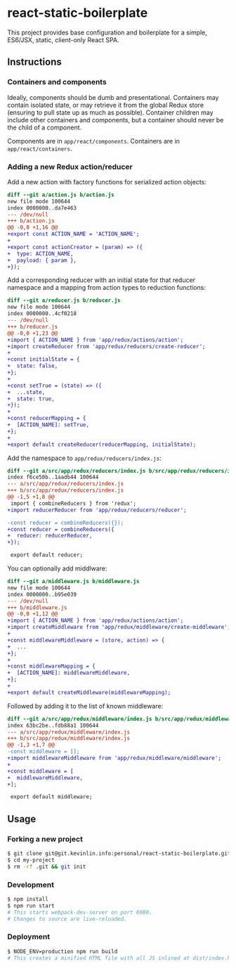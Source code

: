 # react-static-boilerplate

This project provides base configuration and boilerplate for a simple, ES6/JSX, static, client-only React SPA.

## Instructions

### Containers and components

Ideally, components should be dumb and presentational. Containers may contain isolated state, or may retrieve it from the global Redux store (ensuring to pull state up as much as possible). Container children may include other containers and components, but a container should never be the child of a component.

Components are in `app/react/components`. Containers are in `app/react/containers`.

### Adding a new Redux action/reducer

Add a new action with factory functions for serialized action objects:

```diff
diff --git a/action.js b/action.js
new file mode 100644
index 0000000..da7e463
--- /dev/null
+++ b/action.js
@@ -0,0 +1,16 @@
+export const ACTION_NAME = 'ACTION_NAME';
+
+export const actionCreator = (param) => ({
+  type: ACTION_NAME,
+  payload: { param },
+});
```

Add a corresponding reducer with an initial state for that reducer namespace and a mapping from action types to reduction functions:

```diff
diff --git a/reducer.js b/reducer.js
new file mode 100644
index 0000000..4cf0218
--- /dev/null
+++ b/reducer.js
@@ -0,0 +1,23 @@
+import { ACTION_NAME } from 'app/redux/actions/action';
+import createReducer from 'app/redux/reducers/create-reducer';
+
+const initialState = {
+  state: false,
+};
+
+const setTrue = (state) => ({
+  ...state,
+  state: true,
+});
+
+const reducerMapping = {
+  [ACTION_NAME]: setTrue,
+};
+
+export default createReducer(reducerMapping, initialState);
```

Add the namespace to `app/redux/reducers/index.js`:

```diff
diff --git a/src/app/redux/reducers/index.js b/src/app/redux/reducers/index.js
index f6ce50b..1aadb44 100644
--- a/src/app/redux/reducers/index.js
+++ b/src/app/redux/reducers/index.js
@@ -1,5 +1,8 @@
 import { combineReducers } from 'redux';
+import reducerReducer from 'app/redux/reducers/reducer';

-const reducer = combineReducers({});
+const reducer = combineReducers({
+  reducer: reducerReducer,
+});

 export default reducer;
```

You can optionally add middlware:

```diff
diff --git a/middleware.js b/middleware.js
new file mode 100644
index 0000000..b95e039
--- /dev/null
+++ b/middleware.js
@@ -0,0 +1,12 @@
+import { ACTION_NAME } from 'app/redux/actions/action';
+import createMiddleware from 'app/redux/middleware/create-middleware';
+
+const middlewareMiddleware = (store, action) => {
+  ...
+};
+
+const middlewareMapping = {
+  [ACTION_NAME]: middlewareMiddleware,
+};
+
+export default createMiddleware(middlewareMapping);
```

Followed by adding it to the list of known middleware:

```diff
diff --git a/src/app/redux/middleware/index.js b/src/app/redux/middleware/index.js
index 63bc2be..fdb88a1 100644
--- a/src/app/redux/middleware/index.js
+++ b/src/app/redux/middleware/index.js
@@ -1,3 +1,7 @@
-const middleware = [];
+import middlewareMiddleware from 'app/redux/middleware/middleware';
+
+const middleware = [
+  middlewareMiddleware,
+];

 export default middleware;
```

## Usage

### Forking a new project

```bash
$ git clone git@git.kevinlin.info:personal/react-static-boilerplate.git my-project
$ cd my-project
$ rm -rf .git && git init
```

### Development

```bash
$ npm install
$ npm run start
# This starts webpack-dev-server on port 8080.
# Changes to source are live-reloaded.
```

### Deployment

```bash
$ NODE_ENV=production npm run build
# This creates a minified HTML file with all JS inlined at dist/index.html.
```
